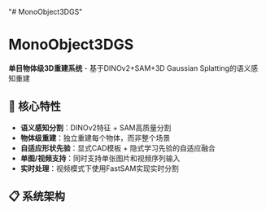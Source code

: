 "# MonoObject3DGS" 
# MonoObject3DGS

**单目物体级3D重建系统** - 基于DINOv2+SAM+3D Gaussian Splatting的语义感知重建

## 🌟 核心特性

- **语义感知分割**：DINOv2特征 + SAM高质量分割
- **物体级重建**：独立重建每个物体，而非整个场景
- **自适应形状先验**：显式CAD模板 + 隐式学习先验的自适应融合
- **单图/视频支持**：同时支持单张图片和视频序列输入
- **实时处理**：视频模式下使用FastSAM实现实时分割

## 📋 系统架构